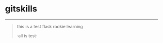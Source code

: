 # gitskills
<hr>
<blockquote>

this is a test flask
rookie learning

·all is test·
</blockquote>



